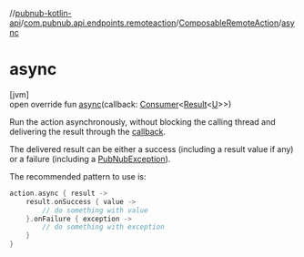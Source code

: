 //[pubnub-kotlin-api](../../../index.md)/[com.pubnub.api.endpoints.remoteaction](../index.md)/[ComposableRemoteAction](index.md)/[async](async.md)

# async

[jvm]\
open override fun [async](async.md)(callback: [Consumer](https://docs.oracle.com/javase/8/docs/api/java/util/function/Consumer.html)&lt;[Result](../../com.pubnub.api.v2.callbacks/-result/index.md)&lt;[U](index.md)&gt;&gt;)

Run the action asynchronously, without blocking the calling thread and delivering the result through the [callback](async.md).

The delivered result can be either a success (including a result value if any) or a failure (including a [PubNubException](../../com.pubnub.api/-pub-nub-exception/index.md)).

The recommended pattern to use is:

```kotlin
action.async { result ->
    result.onSuccess { value ->
        // do something with value
    }.onFailure { exception ->
        // do something with exception
    }
}
```
